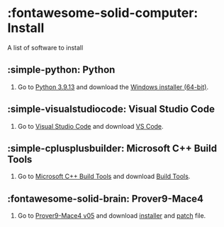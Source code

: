 # :fontawesome-solid-computer: Install

A list of software to install

## :simple-python: Python

1. Go to [Python 3.9.13](https://www.python.org/downloads/release/python-3913/) and download the [Windows installer (64-bit)](https://www.python.org/ftp/python/3.9.13/python-3.9.13-amd64.exe).

## :simple-visualstudiocode: Visual Studio Code

1. Go to [Visual Studio Code](https://code.visualstudio.com/) and download [VS Code](https://code.visualstudio.com/sha/download?build=stable&os=win32-x64-user).

## :simple-cplusplusbuilder: Microsoft C++ Build Tools

1. Go to [Microsoft C++ Build Tools](https://visualstudio.microsoft.com/visual-cpp-build-tools/) and download [Build Tools](https://aka.ms/vs/17/release/vs_BuildTools.exe).

## :fontawesome-solid-brain: Prover9-Mace4

1. Go to [Prover9-Mace4 v05](https://www.cs.unm.edu/~mccune/prover9/gui/v05.html) and download [installer](https://www.cs.unm.edu/~mccune/prover9/gui/Prover9-Mace4-v05-setup.exe) and [patch](https://www.cs.unm.edu/~mccune/prover9/gui/MSVCP71.DLL) file.
